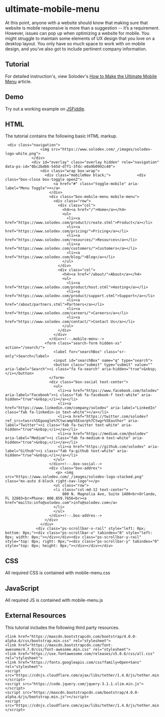 # ultimate-mobile-menu
At this point, anyone with a website should know that making sure that website is mobile responsive is more than a suggestion -- it’s a requirement. However, issues can pop up when optimizing a website for mobile. You might struggle to maintain some elements of UX design that you love on a desktop layout. You only have so much space to work with on mobile design, and you’ve also got to include pertinent company information. 
  		  
## Tutorial		  
For detailed instruction's, view Solodev's [How to Make the Ultimate Mobile Menu](https://www.solodev.com/blog/web-design/how-to-make-the-ultimate-mobile-menu.stml) article.
 
## Demo
  		  
Try out a working example on [JSFiddle](https://jsfiddle.net/solodev/5pyq6L99/149/).

## HTML

The tutorial contains the following basic HTML markup.

```
 <div class="navigation">
                <img src="https://www.solodev.com/_/images/solodev-logo-white.png">
            </div>
            <div id="overlay" class="overlay hidden" role="navigation" data-ps-id="0bc2bd66-545d-d7f1-3fdc-e0a9b0992c40">
                <div class="wrap box-wrap">
                  <div class="mobileNav black;">            <div class="box-close box-toggle open2">
                      <a href="#" class="toggle-mobile" aria-label="Menu Toggle">×</a>
                    </div>
                    <div class="box-mobile-menu mobile-menu">
                      <div class="row">
                        <div class="col">
                          <h4><a href="/">Home</a></h4>
                          <ul>
                            <li><a href="https://www.solodev.com/product/create.stml">Product</a></li>
                            <li><a href="https://www.solodev.com/pricing/">Pricing</a></li>
                            <li><a href="https://www.solodev.com/resources/">Resources</a></li>
                            <li><a href="https://www.solodev.com/customers/">Customers</a></li>
                            <li><a href="https://www.solodev.com/blog/">Blog</a></li>
                          </ul>
                        </div>
                        <div class="col">
                          <h4><a href="/about/">About</a></h4>
                          <ul>
                            <li><a href="https://www.solodev.com/product/host.stml">Hosting</a></li>
                            <li><a href="https://www.solodev.com/product/support.stml">Support</a></li>
                            <li><a href="/about/partners.stml">Partners</a></li>
                            <li><a href="https://www.solodev.com/careers/">Careers</a></li>
                            <li><a href="https://www.solodev.com/contact/">Contact Us</a></li>
                          </ul>
                        </div>
                      </div>
                    </div><!--.mobile-menu-->
                  <form class="search-form hidden-xs" action="/search/">
                      <label for="searchBox" class="sr-only">Search</label>              
                      <input id="searchBox" name="q" type="search">
                      <button class="submit" type="submit" value="" aria-label="Search"><i class="fa fa-search" aria-hidden="true">&nbsp;</i></button>
                    </form>
                    <div class="box-social text-center">
                      <ul>
                        <li><a href="https://www.facebook.com/Solodev" aria-label="Facebook"><i class="fab fa-facebook-f text-white" aria-hidden="true">&nbsp;</i></a></li>
                        <li><a href="https://www.linkedin.com/company/solodev" aria-label="LinkedIn" class="fab fa-linkedin-in text-white"></a></li>
                        <li><a href="https://twitter.com/solodev?ref_src=twsrc%5Egoogle%7Ctwcamp%5Eserp%7Ctwgr%5Eauthor" aria-label="Twitter"><i class="fab fa-twitter text-white" aria-hidden="true">&nbsp;</i></a></li>
                        <li><a href="https://medium.com/@solodev" aria-label="Medium"><i class="fab fa-medium-m text-white" aria-hidden="true">&nbsp;</i></a></li>
                        <li><a href="https://github.com/solodev" aria-label="Github"><i class="fab fa-github text-white" aria-hidden="true">&nbsp;</i></a></li>
                      </ul>
                    </div><!--.box-social-->
                    <div class="box-addres">
                       <p> <img src="https://www.solodev.com/_/images/solodev-logo-stacked.png" class="mx-auto d-block right-nav-logo"></p>
                      <ul class="row">
                      <li class="col-md-12 text-center">
                          800 N. Magnolia Ave, Suite 1400<br>Orlando, FL 32803<br>Phone: 800.859.7656<br><a href="mailto:info@solodev.com">info@solodev.com</a>
                      </li>
                      </ul>
                    </div><!--.box-addres-->
                  </div>
                </div>
              <div class="ps-scrollbar-x-rail" style="left: 0px; bottom: 0px;"><div class="ps-scrollbar-x" tabindex="0" style="left: 0px; width: 0px;"></div></div><div class="ps-scrollbar-y-rail" style="top: 0px; right: 0px;"><div class="ps-scrollbar-y" tabindex="0" style="top: 0px; height: 0px;"></div></div></div>
```

## CSS

All required CSS is contained with mobile-menu.css

## JavaScript

All required JS is contained with mobile-menu.js

## External Resources

This tutorial includes the following third party resources.

```
<link href="https://maxcdn.bootstrapcdn.com/bootstrap/4.0.0-alpha.6/css/bootstrap.min.css" rel="stylesheet">
<link href="https://maxcdn.bootstrapcdn.com/font-awesome/4.7.0/css/font-awesome.min.css" rel="stylesheet">
<link href="https://use.fontawesome.com/releases/v5.0.6/css/all.css" rel="stylesheet">
<link href="https://fonts.googleapis.com/css?family=Open+Sans" rel="stylesheet">
<script src="https://cdnjs.cloudflare.com/ajax/libs/tether/1.4.0/js/tether.min.js"></script>
<script src="https://code.jquery.com/jquery-3.1.1.slim.min.js"></script>
<script src="https://maxcdn.bootstrapcdn.com/bootstrap/4.0.0-alpha.6/js/bootstrap.min.js"></script>
<script src="https://cdnjs.cloudflare.com/ajax/libs/tether/1.4.0/js/tether.min.js"></script>
```

